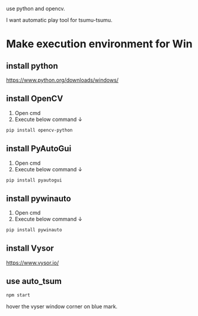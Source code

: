 use python and opencv.

I want automatic play tool for tsumu-tsumu.

# Make execution environment for Win
## install python
https://www.python.org/downloads/windows/

## install OpenCV
1. Open cmd
2. Execute below command ↓
```sh
pip install opencv-python
```

## install PyAutoGui
1. Open cmd
2. Execute below command ↓
```sh
pip install pyautogui
```

## install pywinauto
1. Open cmd
2. Execute below command ↓
```sh
pip install pywinauto
```

## install Vysor
https://www.vysor.io/

## use auto_tsum
```sh
npm start
```
hover the vyser window corner on blue mark.